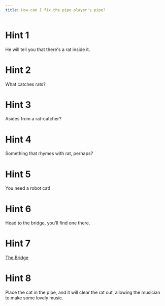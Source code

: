 ```yaml
---
title: How can I fix the pipe player's pipe?
---
```

# Hint 1
He will tell you that there's a rat inside it.

# Hint 2
What catches rats?

# Hint 3
Asides from a rat-catcher?

# Hint 4
Something that rhymes with rat, perhaps?

# Hint 5
You need a robot cat!

# Hint 6
Head to the bridge, you'll find one there.

# Hint 7
[The Bridge][561]

# Hint 8
Place the cat in the pipe, and it will clear the rat out, allowing the musician to make some lovely music.

<!-- INTERNAL LINKS -->
[561]: /00561/index.md
